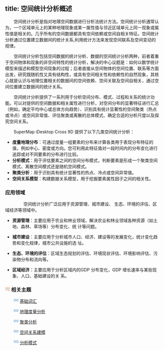 title: 空间统计分析概述
---

　　空间统计分析是指对地理空间数据进行分析法统计方法。空间统计分析通常认为，一个区域单元上的某种地理现象或某一属性值与邻近区域单元上同一现象或属性值是相关的。几乎所有的空间数据都具有空间依赖或空间自相关特征。空间统计分析通过位置建立数据间的统计关系,利用统计方法来发现空间联系及空间变动的规律。
 
　　空间统计分析包括空间数据的统计分析、数据的空间统计分析两种，前者着重于空间物体和现象的非空间特性的统计分析，解决的中心议题是：如何以数学统计模型来描述和模型空间现象的过程；后者直接从空间物体的空间位置、联系等方面出发，研究既随机性又具有结构性，或具有空间相关性和依赖性的自然现象，其核心就是认识与地理位置相关的数据间的空间依赖、空间关联及空间自相关，通过空间位置建立数据间的统计关系。

　　空间统计分析提供了一系列用于分析空间分布、模式、过程和关系的统计功能。可以对提供的空间数据和相关属性进行分析，对空间分布的显著特征进行汇总（例如，确定平均中心或总体方向趋势）、识别具有统计显著性的空间聚类（热点或冷点）或空间异常值、评估聚类或离散的总体模式、确定合适的分析尺度以及探究空间关系。

　　SuperMap iDesktop Cross 9D 提供了以下几类空间统计分析：

- **度量地理分布**：可通过度量一组要素的分布来计算各类用于表现分布特征的值，例如中心、密度或方向。您可利用此特征值对一段时间内的分布变化进行追踪或对不同要素的分布进行比较。
- **分析模式**：用于评估要素之间的空间分布模式，判断要素是形成一个聚类空间模式、离散空间模式还是随机空间模式。
- **聚类分析**：用于识别具有统计显著性的热点、冷点或空间异常值。
- **空间关系模型**：构建数据关系模型，用于挖掘要素属性因子之间的相关性。

### 应用领域
　　
　　空间统计分析广泛应用于资源管理、城市建设、 生态、环境的评估、区域经济等领域中。

-  **资源管理**：主要应用于农业和林业领域，解决农业和林业领域各种资源（如土地、森林、草场等）分布变化、统
计等问题。

-  **城市建设**：主要应用于分析城市人口、经济、建设等的发展变化，统计变化趋势和变化规律，城市公共设施的选
址。
-  **生态、环境的评估**：区域生态规划的评估、环境现状评估、环境影响评估、污染物分布和流向等。
-  **区域经济**：主要应用于分析区域内的GDP 分布变化，GDP 增长速率与某些现象、人口、基础建设的关
系。


### ![](../img/seealso.png) 相关主题

　　![](../img/smalltitle.png) [基础词汇](BasicVocabulary.html)

　　![](../img/smalltitle.png) [地理度量分析](MeasureGeographicDistributions.html)

　　![](../img/smalltitle.png) [聚类分析](Clusters.html)

　　![](../img/smalltitle.png) [空间关系建模](SpatialRelationshipModeling.html)

　　![](../img/smalltitle.png) [分析模式](AnalyzingPatterns.html)


